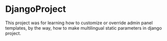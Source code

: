 # DjangoProject
This project was for learning how to customize or override admin panel templates, by the way, how to make multilingual static parameters in django project. 
